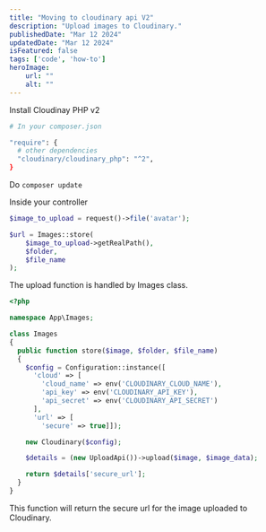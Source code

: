 ```yaml
---
title: "Moving to cloudinary api V2"
description: "Upload images to Cloudinary."
publishedDate: "Mar 12 2024"
updatedDate: "Mar 12 2024"
isFeatured: false
tags: ['code', 'how-to']
heroImage:
    url: ""
    alt: ""
---
```


Install Cloudinay PHP v2

```bash
# In your composer.json

"require": {
  # other dependencies
  "cloudinary/cloudinary_php": "^2",
}
```

Do ```composer update```

Inside your controller

```php
$image_to_upload = request()->file('avatar');

$url = Images::store(
    $image_to_upload->getRealPath(),
    $folder,
    $file_name
);
```

The upload function is handled by Images class.

```php
<?php

namespace App\Images;

class Images
{
  public function store($image, $folder, $file_name)
  {
    $config = Configuration::instance([
      'cloud' => [
        'cloud_name' => env('CLOUDINARY_CLOUD_NAME'), 
        'api_key' => env('CLOUDINARY_API_KEY'), 
        'api_secret' => env('CLOUDINARY_API_SECRET')
      ],
      'url' => [
        'secure' => true]]);

    new Cloudinary($config);

    $details = (new UploadApi())->upload($image, $image_data);

    return $details['secure_url'];
  }
}
```

This function will return the secure url for the image uploaded to Cloudinary.
